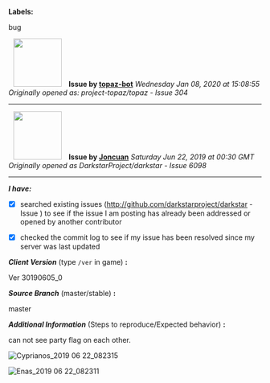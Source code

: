 **Labels:**

bug



<a href="https://github.com/topaz-bot"><img src="https://avatars3.githubusercontent.com/u/59651103?v=4" width="96" height="96" hspace="10"></img></a> **Issue by [topaz-bot](https://github.com/topaz-bot)**
_Wednesday Jan 08, 2020 at 15:08:55_
_Originally opened as: project-topaz/topaz - Issue 304_

----

<a href="https://github.com/Joncuan"><img src="https://avatars0.githubusercontent.com/u/34426652?v=4"  width="96" height="96" hspace="10"></img></a> **Issue by [Joncuan](https://github.com/Joncuan)**
_Saturday Jun 22, 2019 at 00:30 GMT_
_Originally opened as DarkstarProject/darkstar - Issue 6098_

----

<!-- place 'x' mark between square [] brackets to checkmark box -->

**_I have:_**

- [x] searched existing issues (http://github.com/darkstarproject/darkstar - Issue ) to see if the issue I am posting has already been addressed or opened by another contributor
- [x] checked the commit log to see if my issue has been resolved since my server was last updated


<!-- Issues will be closed without being looked into if the following information is missing (unless its not applicable). -->

**_Client Version_** (type `/ver` in game) **:** 
Ver 30190605_0

**_Source Branch_** (master/stable) **:** 
master

<!-- If there is a server you know we can reproduce this on right now, please mention it here. -->
**_Additional Information_** (Steps to reproduce/Expected behavior) **:** 
can not see party flag on each other.
![Cyprianos_2019 06 22_082315](https://user-images.githubusercontent.com/34426652/59957085-a0e0ca80-94c7-11e9-803e-07938f47732b.png)
![Enas_2019 06 22_082311](https://user-images.githubusercontent.com/34426652/59957086-a1796100-94c7-11e9-9895-cd63ab3a14b7.png)



